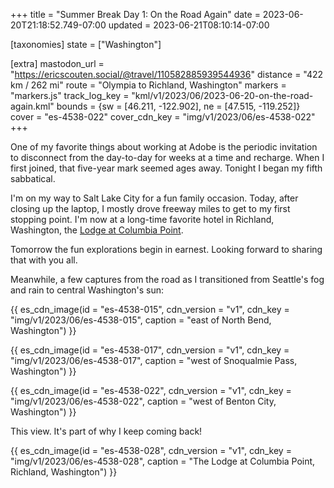 +++
title = "Summer Break Day 1: On the Road Again"
date = 2023-06-20T21:18:52.749-07:00
updated = 2023-06-21T08:10:14-07:00

[taxonomies]
state = ["Washington"]

[extra]
mastodon_url = "https://ericscouten.social/@travel/110582885939544936"
distance = "422 km / 262 mi"
route = "Olympia to Richland, Washington"
markers = "markers.js"
track_log_key = "kml/v1/2023/06/2023-06-20-on-the-road-again.kml"
bounds = {sw = [46.211, -122.902], ne = [47.515, -119.252]}
cover = "es-4538-022"
cover_cdn_key = "img/v1/2023/06/es-4538-022"
+++


One of my favorite things about working at Adobe is the periodic invitation to disconnect from the day-to-day for weeks at a time and recharge. When I first joined, that five-year mark seemed ages away. Tonight I began my fifth sabbatical.

<!-- more -->

I'm on my way to Salt Lake City for a fun family occasion. Today, after closing up the laptop, I mostly drove freeway miles to get to my first stopping point. I'm now at a long-time favorite hotel in Richland, Washington, the [Lodge at Columbia Point](https://lodgeatcolumbiapoint.com).

Tomorrow the fun explorations begin in earnest. Looking forward to sharing that with you all.

Meanwhile, a few captures from the road as I transitioned from Seattle's fog and rain to central Washington's sun:

{{ es_cdn_image(id = "es-4538-015", cdn_version = "v1", cdn_key = "img/v1/2023/06/es-4538-015", caption = "east of North Bend, Washington") }}

{{ es_cdn_image(id = "es-4538-017", cdn_version = "v1", cdn_key = "img/v1/2023/06/es-4538-017", caption = "west of Snoqualmie Pass, Washington") }}

{{ es_cdn_image(id = "es-4538-022", cdn_version = "v1", cdn_key = "img/v1/2023/06/es-4538-022", caption = "west of Benton City, Washington") }}

This view. It's part of why I keep coming back!

{{ es_cdn_image(id = "es-4538-028", cdn_version = "v1", cdn_key = "img/v1/2023/06/es-4538-028", caption = "The Lodge at Columbia Point, Richland, Washington") }}
